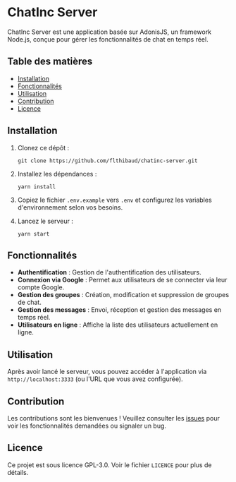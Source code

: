 # ChatInc Server

ChatInc Server est une application basée sur AdonisJS, un framework Node.js, conçue pour gérer les fonctionnalités de chat en temps réel.

## Table des matières

- [Installation](#installation)
- [Fonctionnalités](#fonctionnalités)
- [Utilisation](#utilisation)
- [Contribution](#contribution)
- [Licence](#licence)

## Installation

1. Clonez ce dépôt :
   ```
   git clone https://github.com/flthibaud/chatinc-server.git
   ```

2. Installez les dépendances :
   ```
   yarn install
   ```

3. Copiez le fichier `.env.example` vers `.env` et configurez les variables d'environnement selon vos besoins.

4. Lancez le serveur :
   ```
   yarn start
   ```

## Fonctionnalités

- **Authentification** : Gestion de l'authentification des utilisateurs.
- **Connexion via Google** : Permet aux utilisateurs de se connecter via leur compte Google.
- **Gestion des groupes** : Création, modification et suppression de groupes de chat.
- **Gestion des messages** : Envoi, réception et gestion des messages en temps réel.
- **Utilisateurs en ligne** : Affiche la liste des utilisateurs actuellement en ligne.

## Utilisation

Après avoir lancé le serveur, vous pouvez accéder à l'application via `http://localhost:3333` (ou l'URL que vous avez configurée).

## Contribution

Les contributions sont les bienvenues ! Veuillez consulter les [issues](https://github.com/flthibaud/chatinc-server/issues) pour voir les fonctionnalités demandées ou signaler un bug.

## Licence

Ce projet est sous licence GPL-3.0. Voir le fichier `LICENCE` pour plus de détails.
